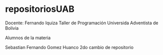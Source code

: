 # repositoriosUAB
Docente: Fernando Iquiza
Taller de Programación
Universida Adventista de Bolivia 

Alumnos de la materia

Sebastian Fernando Gomez Huanco 
2do cambio de repositorio 
